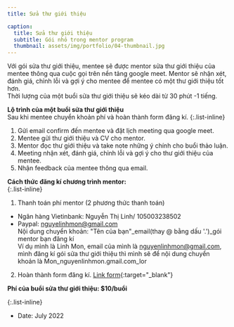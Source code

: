 ```yaml
---
title: Sửa thư giới thiệu

caption:
  title: Sửa thư giới thiệu
  subtitle: Gói nhỏ trong mentor program
  thumbnail: assets/img/portfolio/04-thumbnail.jpg
---
```

Với gói sửa thư giới thiệu, mentee sẽ được mentor sửa thư giới thiệu của mentee thông qua cuộc gọi trên nền tảng google meet. Mentor sẽ nhận xét, đánh giá, chỉnh lỗi và gợi ý cho mentee để mentee có một thư giới thiệu tốt hơn. 
<br/> Thời lượng của một buổi sửa thư giới thiệu sẽ kéo dài từ 30 phút -1 tiếng. 

**Lộ trình của một buổi sửa thư giới thiệu** 
<br/>Sau khi mentee chuyển khoản phí và hoàn thành form đăng kí. 
{:.list-inline}
1. Gửi email confirm đến mentee và đặt lịch meeting qua google meet.
2. Mentee gửi thư giới thiệu và CV cho mentor. 
3. Mentor đọc thư giới thiệu và take note những ý chính cho buổi thảo luận. 
4. Meeting nhận xét, đánh giá, chỉnh lỗi và gợi ý cho thư giới thiệu của mentee. 
5. Nhận feedback của mentee thông qua email.

**Cách thức đăng kí chương trình mentor:**  
{:.list-inline}
1. Thanh toán phí mentor (2 phương thức thanh toán)
- Ngân hàng Vietinbank: Nguyễn Thị Linh/ 105003238502
- Paypal: nguyelinhmon@gmail.com
<br />Nội dung chuyển khoản: "Tên của bạn"_email(thay @ bằng dấu '.')_gói mentor bạn đăng kí
<br />Ví dụ mình là Linh Mon, email của mình là nguyenlinhmon@gmail.com, mình đăng kí gói sửa thư giới thiệu thì mình sẽ để nội dung chuyển khoản là Mon_nguyenlinhmon.gmail.com_lor
2. Hoàn thành form đăng kí. [Link form](https://forms.gle/vb5613wWEQbNrDnU6){:target="_blank"}

**Phí của buổi sửa thư giới thiệu: $10/buổi**

{:.list-inline}
- Date: July 2022
